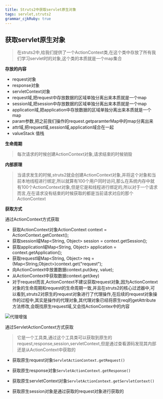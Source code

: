 ```yaml
---
title: Struts2中获取servlet原生对象
tags: servlet,struts2
grammar_cjkRuby: true
---
```

## 获取servlet原生对象

> 在struts2中,给我们提供了一个ActionContext类,在这个类中存放了所有我们学习servlet时的对象,这个类的本质就是一个map集合

**存放的内容**
- request对象
- response对象
- servletContext对象
- request域,把request中存放数据的区域单独分离出来本质就是一个map
- session域,把session中存放数据的区域单独分离出来本质就是一个map
- application域,把application中存放数据的区域单独分离出来本质就是一个map
- param参数,把之前我们操作的request.getparamterMap中的map分离出来
- attr域,把request域,session域,application域合在一起
- valueStack 值栈

**生命周期**

> 每次请求的时候创建ActionContext对象,请求结束的时候销毁

**内部原理**

> 当请求发生的时候,struts2就会创建ActionContext对象,并将这个对象和当前本地线程进行绑定,所以就算有100个用户同时访问,那么在系统内存中就有100个ActionContext对象,但是它是和线程进行绑定的,所以对于一个请求而言,在在请求没有结束的时候获取的都是当前请求对应的那个ActionContext

**获取方式**

通过ActionContext方式获取

- 获取ActionContext对象ActionContext context = ActionContext.getContext();
- 获取session域Map<String, Object> session = context.getSession();
- 获取application域Map<String, Object> application = context.getApplication();
- 获取request域Map<String, Object> req = (Map<String,Object>)context.get("request");
- 向ActionContext中放置数据context.put(key, value);
- 从ActionContext中获取数据context.get(key)
- 对于request而言,ActionContext不建议获取request对象,因为ActionContext对象的生命周期和request的生命周期一致,并且在struts2的核心过滤器中,可以看到,struts2对原生的request对象进行了代理操作,在后续的request对象操作的过程中,其实是操作的代理对象,其代理对象已经将原生req的getAttribute方法修改,会既找原生request域,又会找ActionContex中的内容

![代理增强][1]

通过ServletActionContext方式获取

> 它是一个工具类,通过这个工具类可以获取到原生的request,response,session,servletContext,但是通过查看源码发现其内部还是从ActionContext中获取的

- 获取原生request对象`ServletActionContext.getRequest()`
- 获取原生response对象`ServletActionContext.getResponse()`
- 获取原生servletContext对象`ServletActionContext.getServletContext()`
- 获取原生session对象是通过获取的request对象进行获取的

  [1]: https://www.github.com/StepForwards/my-notes/raw/images/Struts2%E4%B8%AD%E8%8E%B7%E5%8F%96servlet%E5%8E%9F%E7%94%9F%E5%AF%B9%E8%B1%A1/images/1504791967191.jpg
